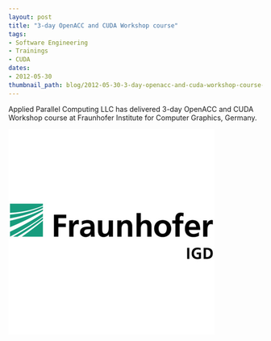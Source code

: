 ```yaml
---
layout: post
title: "3-day OpenACC and CUDA Workshop course"
tags:
- Software Engineering
- Trainings
- CUDA
dates:
- 2012-05-30
thumbnail_path: blog/2012-05-30-3-day-openacc-and-cuda-workshop-course-igd-fraunhofer-institute-for-computer-graphics-darmstadt-germany/fraunhofer_igd_logo.png
---
```


Applied Parallel Computing LLC has delivered 3-day OpenACC and CUDA Workshop course at Fraunhofer Institute for Computer Graphics, Germany.

![alt text](\assets\img\blog\2012-05-30-3-day-openacc-and-cuda-workshop-course-igd-fraunhofer-institute-for-computer-graphics-darmstadt-germany/fraunhofer_igd_logo.png "Logo Title Text 1")

